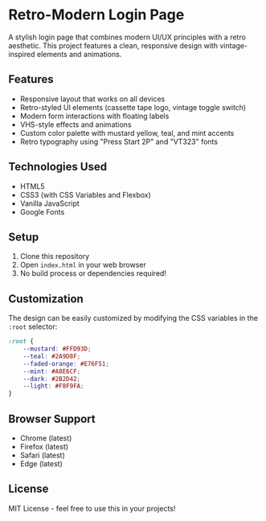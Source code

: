 # Retro-Modern Login Page

A stylish login page that combines modern UI/UX principles with a retro aesthetic. This project features a clean, responsive design with vintage-inspired elements and animations.

## Features

- Responsive layout that works on all devices
- Retro-styled UI elements (cassette tape logo, vintage toggle switch)
- Modern form interactions with floating labels
- VHS-style effects and animations
- Custom color palette with mustard yellow, teal, and mint accents
- Retro typography using "Press Start 2P" and "VT323" fonts

## Technologies Used

- HTML5
- CSS3 (with CSS Variables and Flexbox)
- Vanilla JavaScript
- Google Fonts

## Setup

1. Clone this repository
2. Open `index.html` in your web browser
3. No build process or dependencies required!

## Customization

The design can be easily customized by modifying the CSS variables in the `:root` selector:

```css
:root {
    --mustard: #FFD93D;
    --teal: #2A9D8F;
    --faded-orange: #E76F51;
    --mint: #A8E6CF;
    --dark: #2B2D42;
    --light: #F8F9FA;
}
```

## Browser Support

- Chrome (latest)
- Firefox (latest)
- Safari (latest)
- Edge (latest)

## License

MIT License - feel free to use this in your projects! 